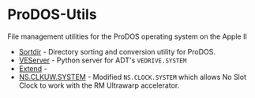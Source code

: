 # ProDOS-Utils
File management utilities for the ProDOS operating system on the Apple II

  - [Sortdir](https://github.com/bobbimanners/ProDOS-Utils/blob/master/README-sortdir.md) - Directory sorting and conversion utility for ProDOS.
  - [VEServer](https://github.com/bobbimanners/ProDOS-Utils/blob/master/README-veserver.md) - Python server for ADT's `VEDRIVE.SYSTEM`
  - [Extend](https://github.com/bobbimanners/ProDOS-Utils/blob/master/README-extend.md) - 
  - [NS.CLKUW.SYSTEM](https://github.com/bobbimanners/ProDOS-Utils/blob/master/No_Slot_Clock/README.md) - Modified `NS.CLOCK.SYSTEM` which allows No Slot Clock to work with the RM Ultrawarp accelerator.

